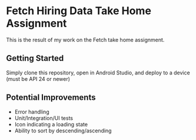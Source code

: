 
# Fetch Hiring Data Take Home Assignment
This is the result of my work on the Fetch take home assignment.



## Getting Started

Simply clone this repository, open in Android Studio, and deploy to a device (must be API 24 or newer)
## Potential Improvements

- Error handling
- Unit/Integration/UI tests
- Icon indicating a loading state
- Ability to sort by descending/ascending 
